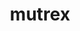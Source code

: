 ---
layout: page
title: mutrex
redirect: https://github.com/fmselab/mutrex
description: "MutRex: a mutation-based test generator  for regex"
img: "https://raw.githubusercontent.com/fmselab/mutrex/master/mutrexweb/WebContent/icon/mutrex_mid.png"
importance: 3
category: work
---